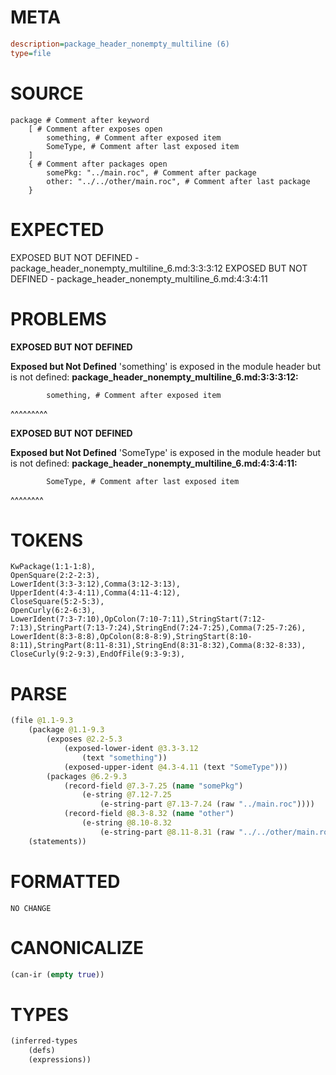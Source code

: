 # META
~~~ini
description=package_header_nonempty_multiline (6)
type=file
~~~
# SOURCE
~~~roc
package # Comment after keyword
	[ # Comment after exposes open
		something, # Comment after exposed item
		SomeType, # Comment after last exposed item
	]
	{ # Comment after packages open
		somePkg: "../main.roc", # Comment after package
		other: "../../other/main.roc", # Comment after last package
	}
~~~
# EXPECTED
EXPOSED BUT NOT DEFINED - package_header_nonempty_multiline_6.md:3:3:3:12
EXPOSED BUT NOT DEFINED - package_header_nonempty_multiline_6.md:4:3:4:11
# PROBLEMS
**EXPOSED BUT NOT DEFINED**

**Exposed but Not Defined**
'something' is exposed in the module header but is not defined:
**package_header_nonempty_multiline_6.md:3:3:3:12:**
```roc
		something, # Comment after exposed item
```
  ^^^^^^^^^


**EXPOSED BUT NOT DEFINED**

**Exposed but Not Defined**
'SomeType' is exposed in the module header but is not defined:
**package_header_nonempty_multiline_6.md:4:3:4:11:**
```roc
		SomeType, # Comment after last exposed item
```
  ^^^^^^^^


# TOKENS
~~~zig
KwPackage(1:1-1:8),
OpenSquare(2:2-2:3),
LowerIdent(3:3-3:12),Comma(3:12-3:13),
UpperIdent(4:3-4:11),Comma(4:11-4:12),
CloseSquare(5:2-5:3),
OpenCurly(6:2-6:3),
LowerIdent(7:3-7:10),OpColon(7:10-7:11),StringStart(7:12-7:13),StringPart(7:13-7:24),StringEnd(7:24-7:25),Comma(7:25-7:26),
LowerIdent(8:3-8:8),OpColon(8:8-8:9),StringStart(8:10-8:11),StringPart(8:11-8:31),StringEnd(8:31-8:32),Comma(8:32-8:33),
CloseCurly(9:2-9:3),EndOfFile(9:3-9:3),
~~~
# PARSE
~~~clojure
(file @1.1-9.3
	(package @1.1-9.3
		(exposes @2.2-5.3
			(exposed-lower-ident @3.3-3.12
				(text "something"))
			(exposed-upper-ident @4.3-4.11 (text "SomeType")))
		(packages @6.2-9.3
			(record-field @7.3-7.25 (name "somePkg")
				(e-string @7.12-7.25
					(e-string-part @7.13-7.24 (raw "../main.roc"))))
			(record-field @8.3-8.32 (name "other")
				(e-string @8.10-8.32
					(e-string-part @8.11-8.31 (raw "../../other/main.roc"))))))
	(statements))
~~~
# FORMATTED
~~~roc
NO CHANGE
~~~
# CANONICALIZE
~~~clojure
(can-ir (empty true))
~~~
# TYPES
~~~clojure
(inferred-types
	(defs)
	(expressions))
~~~
